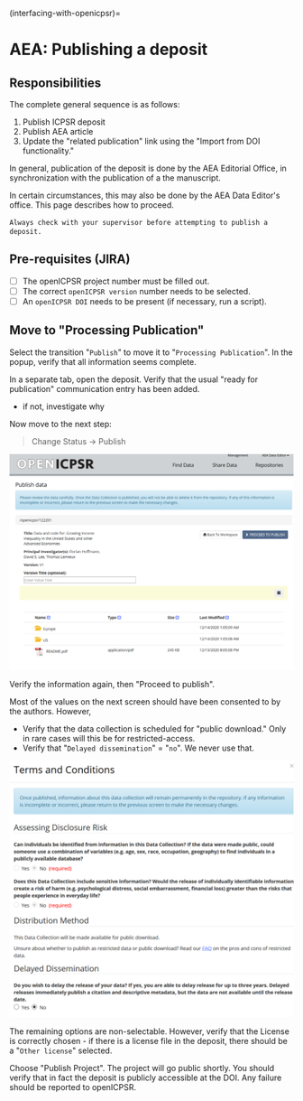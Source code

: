(interfacing-with-openicpsr)=
# AEA: Publishing a deposit

## Responsibilities

The complete general sequence is as follows:

1. Publish ICPSR deposit
2. Publish AEA article
3. Update the "related publication" link using the "Import from DOI functionality."

In general, publication of the deposit is done by the AEA Editorial Office, in synchronization with the publication of a the manuscript.

In certain circumstances, this may also be done by the AEA Data Editor's office. This page describes how to proceed.


```{admonition} Please note:
Always check with your supervisor before attempting to publish a deposit.
```

## Pre-requisites (JIRA)

- [ ] The openICPSR project number must be filled out. 
- [ ] The correct `openICPSR version` number needs to be selected.
- [ ] An `openICPSR DOI` needs to be present (if necessary, run a script).

## Move to "Processing Publication"

Select the transition "`Publish`" to move it to "`Processing Publication`". In the popup, verify that all information seems complete. 

In a separate tab, open the deposit. Verify that the usual "ready for publication"  communication entry has been added. 

- if not, investigate why

Now move to the next step:

> Change Status -> Publish

![publish step1](images/openICPSR-publish-step1.png)

Verify the information again, then "Proceed to publish".

Most of the values on the next screen should have been consented to by the authors. However,

- Verify that the data collection is scheduled for "public download." Only in rare cases will this be for restricted-access. 
- Verify that "`Delayed dissemination`" = "`no`". We never use that.

![publish step2](images/openICPSR-publish-modal-part1.png)

The remaining options are non-selectable. However, verify that the License is correctly chosen - if there is a license file in the deposit, there should be a "`Other license`" selected.

Choose "Publish Project". The project will go public shortly. You should verify that in fact the deposit is publicly accessible at the DOI. Any failure should be reported to openICPSR.
